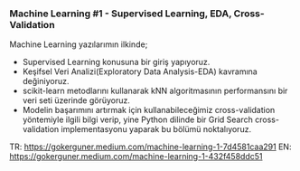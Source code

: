 ### Machine Learning #1 - Supervised Learning, EDA, Cross-Validation
Machine Learning yazılarımın ilkinde; 
- Supervised Learning konusuna bir giriş yapıyoruz.
- Keşifsel Veri Analizi(Exploratory Data Analysis-EDA) kavramına değiniyoruz.
- scikit-learn metodlarını kullanarak kNN algoritmasının performansını bir veri seti üzerinde görüyoruz.
- Modelin başarımını artırmak için kullanabileceğimiz cross-validation yöntemiyle ilgili bilgi verip, yine Python dilinde bir Grid Search cross-validation
implementasyonu yaparak bu bölümü noktalıyoruz.

TR: https://gokerguner.medium.com/machine-learning-1-7d4581caa291
EN: https://gokerguner.medium.com/machine-learning-1-432f458ddc51
